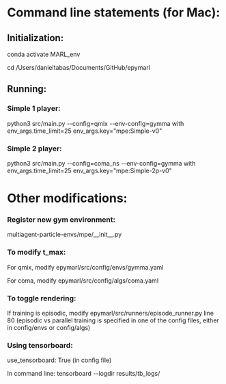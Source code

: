 # Command line statements (for Mac):

## Initialization:

conda activate MARL_env

cd /Users/danieltabas/Documents/GitHub/epymarl

## Running: 

### Simple 1 player:
python3 src/main.py --config=qmix --env-config=gymma with env_args.time_limit=25 env_args.key="mpe:Simple-v0"

### Simple 2 player:
python3 src/main.py --config=coma_ns --env-config=gymma with env_args.time_limit=25 env_args.key="mpe:Simple-2p-v0"

# Other modifications:

### Register new gym environment:
multiagent-particle-envs/mpe/_\_init__.py

### To modify t_max:
For qmix, modify epymarl/src/config/envs/gymma.yaml

For coma, modify epymarl/src/config/algs/coma.yaml

### To toggle rendering:
If training is episodic, modify epymarl/src/runners/episode_runner.py line 80 (episodic vs parallel training is specified in one of the config files, either in config/envs or config/algs)

### Using tensorboard:

use_tensorboard: True (in config file)

In command line: tensorboard --logdir results/tb_logs/